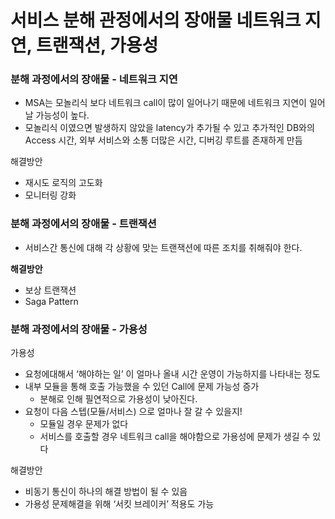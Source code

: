 # 서비스 분해 관정에서의 장애물 네트워크 지연, 트랜잭션, 가용성

### 분해 과정에서의 장애물 - 네트워크 지연

- MSA는 모놀리식 보다 네트워크 call이 많이 일어나기 때문에 네트워크 지연이 일어날 가능성이 높다.
- 모놀리식 이였으면 발생하지 않았을 latency가 추가될 수 있고 추가적인 DB와의 Access 시간,  외부 서비스와 소통 더많은 시간, 디버깅 루트를 존재하게 만듬

해결방안

- 재시도 로직의 고도화
- 모니터링 강화

### 분해 과정에서의 장애물 - 트랜잭션

- 서비스간 통신에 대해 각 상황에 맞는 트랜잭션에 따른 조치를 취해줘야 한다.

**해결방안**

- 보상 트랜잭션
- Saga Pattern

### 분해 과정에서의 장애물 - 가용성

가용성

- 요청에대해서 ‘해야하는 일’ 이 얼마나 올내 시간 운영이 가능하지를 나타내는 정도
- 내부 모듈을 통해 호출 가능했을 수 있던 Call에 문제 가능성 증가
    - 분해로 인해 필연적으로 가용성이 낮아진다.
- 요청이 다음 스텝(모듈/서비스) 으로 얼마나 잘 갈 수 있을지!
    - 모듈일 경우 문제가 없다
    - 서비스를 호출할 경우 네트워크 call을 해야함으로 가용성에 문제가 생길 수 있다

해결방안

- 비동기 통신이 하나의 해결 방법이 될 수 있음
- 가용성 문제해결을 위해 ‘서킷 브레이커’ 적용도 가능